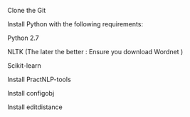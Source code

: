 Clone the Git

Install Python with the following requirements:

 Python 2.7
  
 NLTK (The later the better : Ensure you download Wordnet )
  
  Scikit-learn

Install PractNLP-tools

Install configobj

Install editdistance

